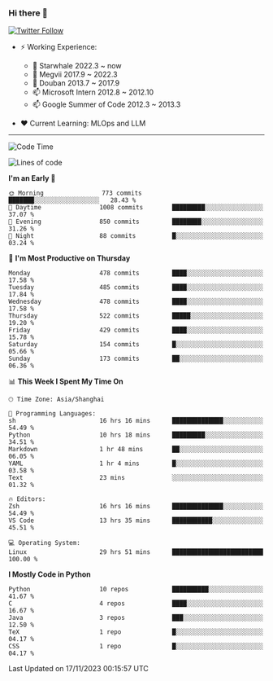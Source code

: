 ### Hi there 👋

[![Twitter Follow](https://img.shields.io/twitter/follow/tianweidut?style=social)](https://twitter.com/tianweidut)

- ⚡ Working Experience:
  - 🔭 Starwhale 2022.3 ~ now
  - 🌱 Megvii 2017.9 ~ 2022.3
  - 🌱 Douban 2013.7 ~ 2017.9
  - 📫 Microsoft Intern 2012.8 ~ 2012.10
  - 📫 Google Summer of Code 2012.3 ~ 2013.3

- ❤️ Current Learning: MLOps and LLM

---
<!--START_SECTION:waka-->
![Code Time](http://img.shields.io/badge/Code%20Time-4%2C687%20hrs%208%20mins-blue)

![Lines of code](https://img.shields.io/badge/From%20Hello%20World%20I%27ve%20Written-1.5%20million%20lines%20of%20code-blue)

**I'm an Early 🐤** 

```text
🌞 Morning                773 commits         ███████░░░░░░░░░░░░░░░░░░   28.43 % 
🌆 Daytime                1008 commits        █████████░░░░░░░░░░░░░░░░   37.07 % 
🌃 Evening                850 commits         ████████░░░░░░░░░░░░░░░░░   31.26 % 
🌙 Night                  88 commits          █░░░░░░░░░░░░░░░░░░░░░░░░   03.24 % 
```
📅 **I'm Most Productive on Thursday** 

```text
Monday                   478 commits         ████░░░░░░░░░░░░░░░░░░░░░   17.58 % 
Tuesday                  485 commits         ████░░░░░░░░░░░░░░░░░░░░░   17.84 % 
Wednesday                478 commits         ████░░░░░░░░░░░░░░░░░░░░░   17.58 % 
Thursday                 522 commits         █████░░░░░░░░░░░░░░░░░░░░   19.20 % 
Friday                   429 commits         ████░░░░░░░░░░░░░░░░░░░░░   15.78 % 
Saturday                 154 commits         █░░░░░░░░░░░░░░░░░░░░░░░░   05.66 % 
Sunday                   173 commits         ██░░░░░░░░░░░░░░░░░░░░░░░   06.36 % 
```


📊 **This Week I Spent My Time On** 

```text
🕑︎ Time Zone: Asia/Shanghai

💬 Programming Languages: 
sh                       16 hrs 16 mins      ██████████████░░░░░░░░░░░   54.49 % 
Python                   10 hrs 18 mins      █████████░░░░░░░░░░░░░░░░   34.51 % 
Markdown                 1 hr 48 mins        ██░░░░░░░░░░░░░░░░░░░░░░░   06.05 % 
YAML                     1 hr 4 mins         █░░░░░░░░░░░░░░░░░░░░░░░░   03.58 % 
Text                     23 mins             ░░░░░░░░░░░░░░░░░░░░░░░░░   01.32 % 

🔥 Editors: 
Zsh                      16 hrs 16 mins      ██████████████░░░░░░░░░░░   54.49 % 
VS Code                  13 hrs 35 mins      ███████████░░░░░░░░░░░░░░   45.51 % 

💻 Operating System: 
Linux                    29 hrs 51 mins      █████████████████████████   100.00 % 
```

**I Mostly Code in Python** 

```text
Python                   10 repos            ██████████░░░░░░░░░░░░░░░   41.67 % 
C                        4 repos             ████░░░░░░░░░░░░░░░░░░░░░   16.67 % 
Java                     3 repos             ███░░░░░░░░░░░░░░░░░░░░░░   12.50 % 
TeX                      1 repo              █░░░░░░░░░░░░░░░░░░░░░░░░   04.17 % 
CSS                      1 repo              █░░░░░░░░░░░░░░░░░░░░░░░░   04.17 % 
```




 Last Updated on 17/11/2023 00:15:57 UTC
<!--END_SECTION:waka-->
